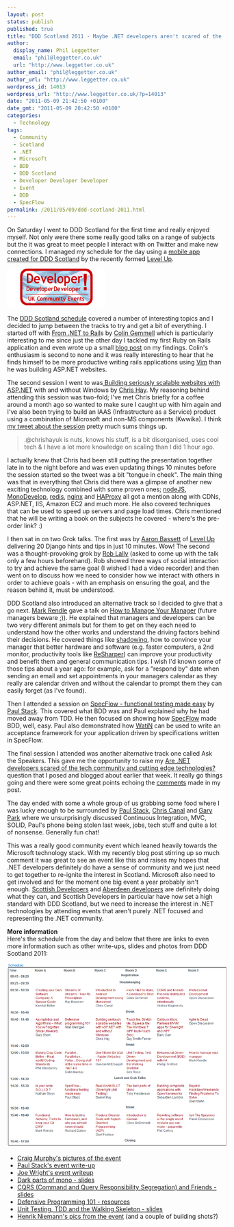 ```yaml
---
layout: post
status: publish
published: true
title: "DDD Scotland 2011 - Maybe .NET developers aren't scared of the tech community"
author:
  display_name: Phil Leggetter
  email: "phil@leggetter.co.uk"
  url: "http://www.leggetter.co.uk"
author_email: "phil@leggetter.co.uk"
author_url: "http://www.leggetter.co.uk"
wordpress_id: 14013
wordpress_url: "http://www.leggetter.co.uk/?p=14013"
date: "2011-05-09 21:42:50 +0100"
date_gmt: "2011-05-09 20:42:50 +0100"
categories:
  - Technology
tags:
  - Community
  - Scotland
  - .NET
  - Microsoft
  - BDD
  - DDD Scotland
  - Developer Developer Developer
  - Event
  - DDD
  - SpecFlow
permalink: /2011/05/09/ddd-scotland-2011.html
---
```


<p>On Saturday I went to DDD Scotland for the first time and really enjoyed myself. Not only were there some really good talks on a range of subjects but the it was great to meet people I interact with on Twitter and make new connections. I managed my schedule for the day using a <a href="http://ddd.thededicateddeveloper.com/">mobile app created for DDD Scotland</a> by the recently formed <a href="http://www.thisislevelup.com/">Level Up</a>.</p>

<div><img class="aligncenter" style="max-width: 800px;" src="/wp-content/uploads/2011/05/ddd_logo.png" alt="" width="229" height="91" /></div>
<p>The <a href="http://www.developerdeveloperdeveloper.com/scotland2011/Schedule.aspx">DDD Scotland schedule</a> covered a number of interesting topics and I decided to jump between the tracks to try and get a bit of everything. I started off with <a href="http://www.developerdeveloperdeveloper.com/scotland2011/ViewSession.aspx?SessionID=662">From .NET to Rail</a>s by <a href="http://twitter.com/#%21/colin_gemmell">Colin Gemmell</a> which is particularly interesting to me since just the other day I tackled my first Ruby on Rails application and even wrote up a small <a href="http://leggetter.posterous.com/installing-a-ruby-on-rails-development-enviro">blog post</a> on my findings. Colin's enthusiasm is second to none and it was really interesting to hear that he finds himself to be more productive writing rails applications using <a href="http://www.vim.org/">Vim</a> than he was building ASP.NET websites.</p>
<p>The second session I went to was<a href="http://www.developerdeveloperdeveloper.com/scotland2011/ViewSession.aspx?SessionID=707"> Building seriously scalable websites with ASP.NET</a> with and without Windows by <a href="http://twitter.com/#%21/chrishayuk">Chris Hay</a>. My reasoning behind attending this session was two-fold; I've met Chris briefly for a coffee around a month ago so wanted to make sure I caught up with him again and I've also been trying to build an IAAS (Infrastructure as a Service) product using a combination of Microsoft and non-MS components (Kwwika). I think <a href="http://twitter.com/#%21/leggetter/status/66814414787051520">my tweet about the session</a> pretty much sums things up.</p>
<blockquote><p>.@chrishayuk is nuts, knows his stuff, is a bit disorganised, uses cool tech &amp; I have a lot more knowledge on scaling than I did 1 hour ago.</p></blockquote>
<p>I actually knew that Chris had been still putting the presentation together late in to the night before and was even updating things 10 minutes before the session started so the tweet was a bit "tongue in cheek". The main thing was that in everything that Chris did there was a glimpse of another new exciting technology combined with some proven ones; <a href="http://nodejs.org/">nodeJS</a>, <a href="http://monodevelop.com/">MonoDevelop</a>, <a href="http://redis.io/">redis</a>, <a href="http://nginx.net/">nginx</a> and <a href="http://haproxy.1wt.eu/">HAProxy</a> all got a mention along with CDNs, ASP.NET, IIS, Amazon EC2 and much more. He also covered techniques that can be used to speed up servers and page load times. Chris mentioned that he will be writing a book on the subjects he covered - where's the pre-order link? :)</p>
<p>I then sat in on two Grok talks. The first was by <a href="http://twitter.com/#%21/aaronbassett">Aaron Bassett</a> of <a href="http://www.thisislevelup.com/">Level Up</a> delivering 20 Django hints and tips in just 10 minutes. Wow! The second was a thought-provoking grok by <a href="http://twitter.com/#%21/roblally">Rob Lally</a> (asked to come up with the talk only a few hours beforehand). Rob showed three ways of social interaction to try and achieve the same goal (I wished I had a video recorder) and then went on to discuss how we need to consider how we interact with others in order to achieve goals - with an emphasis on ensuring the goal, and the reason behind it, must be understood.</p>
<p>DDD Scotland also introduced an alternative track so I decided to give that a go next. <a href="http://twitter.com/#%21/markrendle">Mark Rendle</a> gave a talk on <a href="http://www.developerdeveloperdeveloper.com/scotland2011/ViewSession.aspx?SessionID=656">How to Manage Your Manager</a> (future managers beware ;)). He explained that managers and developers can be two very different animals but for them to get on they each need to understand how the other works and understand the driving factors behind their decisions. He covered things like <a href="http://en.wikipedia.org/wiki/Job_shadowing">shadowing</a>, how to convince your manager that better hardware and software (e.g. faster computers, a 2nd monitor, productivity tools like <a href="http://www.jetbrains.com/resharper/">ReSharper</a>) can improve your productivity and benefit them and general communication tips. I wish I'd known some of those tips about a year ago: for example, ask for a "respond by" date when sending an email and set appointments in your managers calendar as they really are calendar driven and without the calendar to prompt them they can easily forget (as I've found).</p>
<p>Then I attended a session on <a href="http://www.developerdeveloperdeveloper.com/scotland2011/ViewSession.aspx?SessionID=697">SpecFlow - functional testing made easy</a> by <a href="http://twitter.com/#!/stack72">Paul Stack</a>. This covered what BDD was and Paul explained why he had moved away from TDD. He then focused on showing how <a href="http://www.specflow.org/">SpecFlow</a> made BDD, well, easy. Paul also demonstrated how <a href="http://watin.org/">WatiN</a> can be used to write an acceptance framework for your application driven by specifications written in SpecFlow.</p>
<p>The final session I attended was another alternative track one called Ask the Speakers. This gave me the opportunity to raise my <a href="/2011/04/28/are-net-developers-scared-of-the-tech-community-and-cutting-edge-technologies.html">Are .NET developers scared of the tech community and cutting edge technologies?</a> question that I posed and blogged about earlier that week. It really go things going and there were some great points echoing the <a href="/2011/04/28/are-net-developers-scared-of-the-tech-community-and-cutting-edge-technologies.html#disqus_thread">comments</a> made in my post.</p>
<p>The day ended with some a whole group of us grabbing some food where I was lucky enough to be surrounded by <a href="http://twitter.com/#%21/stack72">Paul Stack</a>, <a href="http://twitter.com/#%21/chriscanal">Chris Canal</a> and <a href="http://twitter.com/#%21/gep13">Gary Park</a> where we unsurprisingly discussed Continuous Integration, MVC, SOLID, Paul's phone being stolen last week, jobs, tech stuff and quite a lot of nonsense. Generally fun chat!</p>
<p>This was a really good community event which leaned heavily towards the Microsoft technology stack. With my recently blog post stirring up so much comment it was great to see an event like this and raises my hopes that .NET developers definitely do have a sense of community and we just need to get together to re-ignite the interest in Scotland. Microsoft also need to get involved and for the moment one big event a year probably isn't enough. <a href="http://scottishdevelopers.com/">Scottish Developers</a> and <a href="http://www.aberdeendevelopers.co.uk/">Aberdeen developers</a> are definitely doing what they can, and Scottish Developers in particular have now set a high standard with DDD Scotland, but we need to increase the interest in .NET technologies by attending events that aren't purely .NET focused and representing the .NET community.</p>
<p><strong>More information</strong><br />
Here's the schedule from the day and below that there are links to even more information such as other write-ups, slides and photos from DDD Scotland 2011:</p>
<div><a href="http://www.developerdeveloperdeveloper.com/scotland2011/Schedule.aspx"><img class="aligncenter" style="max-width: 800px;" src="/wp-content/uploads/2011/05/ddd_schedule.png" alt="" width="516" height="430" /></a></div>
<ul>
<li><a href="http://www.flickr.com/photos/craigmurphy/5700045737/in/set-72157626551021127/lightbox/">Craig Murphy's pictures of the event</a></li>
<li><a href="http://paulstack.co.uk/blog/post/DDD-Scotland-2011.aspx">Paul Stack's event write-up</a></li>
<li><a href="http://www.joejag.com/wp/2011/05/ddd-scot-2011-review/">Joe Wright's event writeup</a></li>
<li><a href="http://holytshirt.blogspot.com/2011/05/slides-for-dark-parts-of-mono-from-ddd.html">Dark parts of mono - slides</a></li>
<li><a href="http://www.slideshare.net/roundcrisis/cqrs-es-and-friends-7891964">CQRS (Command and Query Responsibility Segregation) and Friends - slides</a></li>
<li><a href="http://www.certsandprogs.com/2011/05/resources-from-ddd-scotland-2011.html#axzz1LtDj1Qwg">Defensive Programming 101 - resources</a></li>
<li><a href="http://www.slideshare.net/sebrose/unit-testing-tdd-and-the-walking-skeleton">Unit Testing, TDD and the Walking Skeleton - slides</a></li>
<li><a href="http://www.flickr.com/photos/henrikniemann/sets/72157626555877493/">Henrik Niemann's pics from the event</a> (and a couple of building shots?)</li>
</ul>
